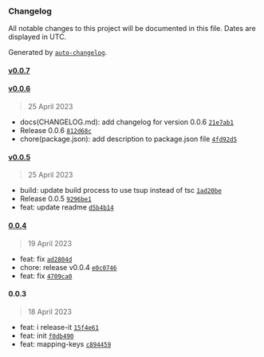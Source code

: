 ### Changelog

All notable changes to this project will be documented in this file. Dates are displayed in UTC.

Generated by [`auto-changelog`](https://github.com/CookPete/auto-changelog).

#### [v0.0.7](https://github.com/binghuis/toy-hammer/compare/v0.0.6...v0.0.7)

#### [v0.0.6](https://github.com/binghuis/toy-hammer/compare/v0.0.5...v0.0.6)

> 25 April 2023

- docs(CHANGELOG.md): add changelog for version 0.0.6 [`21e7ab1`](https://github.com/binghuis/toy-hammer/commit/21e7ab1241c94811819c2cfbc64fe0a9e8f7fcee)
- Release 0.0.6 [`812d68c`](https://github.com/binghuis/toy-hammer/commit/812d68c87b3f51cf4f9ec24e70f2da580585bdea)
- chore(package.json): add description to package.json file [`4fd92d5`](https://github.com/binghuis/toy-hammer/commit/4fd92d576274a239d79d72ca1a8839e50de948e5)

#### [v0.0.5](https://github.com/binghuis/toy-hammer/compare/0.0.4...v0.0.5)

> 25 April 2023

- build: update build process to use tsup instead of tsc [`1ad20be`](https://github.com/binghuis/toy-hammer/commit/1ad20be8f3841ae9847b0cbafa081fa6883d6f25)
- Release 0.0.5 [`9296be1`](https://github.com/binghuis/toy-hammer/commit/9296be1cb05dc2cb0860031b758f7c8ff475e65a)
- feat: update readme [`d5b4b14`](https://github.com/binghuis/toy-hammer/commit/d5b4b1419fe927b0e8cd7cc3e2145a4f5860e999)

#### [0.0.4](https://github.com/binghuis/toy-hammer/compare/0.0.3...0.0.4)

> 19 April 2023

- feat: fix [`ad2804d`](https://github.com/binghuis/toy-hammer/commit/ad2804d93b0bda48c52a1b7b21f86718b69d20ce)
- chore: release v0.0.4 [`e0c0746`](https://github.com/binghuis/toy-hammer/commit/e0c07461598b3d1e8d42f2a771c7522c3267ff01)
- feat: fix [`4709ca0`](https://github.com/binghuis/toy-hammer/commit/4709ca0831ba823407054991e492b43ff05e7d0c)

#### 0.0.3

> 18 April 2023

- feat: i release-it [`15f4e61`](https://github.com/binghuis/toy-hammer/commit/15f4e614bfbcd8e2ea81b00182fe873f2624cd52)
- feat: init [`f0db490`](https://github.com/binghuis/toy-hammer/commit/f0db49057f08ba0aefefe45a30d46f3cec4a6166)
- feat: mapping-keys [`c894459`](https://github.com/binghuis/toy-hammer/commit/c89445909d2489ee6add79f91a4a7274ba7f4cb5)
